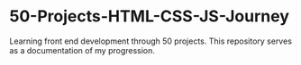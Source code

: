 # 50-Projects-HTML-CSS-JS-Journey
Learning front end development through 50 projects. This repository serves as a documentation of my progression.
